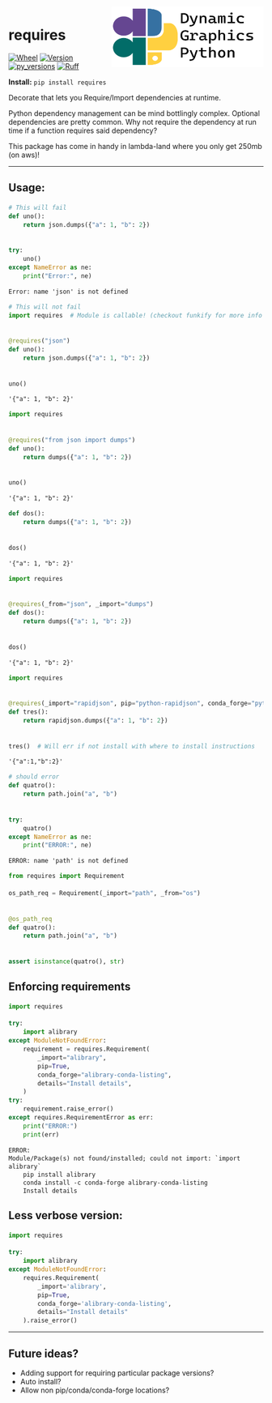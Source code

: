 <a href="https://github.com/dynamic-graphics-inc/dgpy-libs">
<img align="right" src="https://github.com/dynamic-graphics-inc/dgpy-libs/blob/main/docs/images/dgpy_banner.svg?raw=true" alt="drawing" height="120" width="300"/>
</a>

# requires

[![Wheel](https://img.shields.io/pypi/wheel/requires.svg)](https://img.shields.io/pypi/wheel/requires.svg)
[![Version](https://img.shields.io/pypi/v/requires.svg)](https://img.shields.io/pypi/v/requires.svg)
[![py_versions](https://img.shields.io/pypi/pyversions/requires.svg)](https://img.shields.io/pypi/pyversions/requires.svg)
[![Ruff](https://img.shields.io/endpoint?url=https://raw.githubusercontent.com/astral-sh/ruff/main/assets/badge/v2.json)](https://github.com/astral-sh/ruff)

**Install:** `pip install requires`

Decorate that lets you
Require/Import dependencies at runtime.

Python dependency management can be mind bottlingly complex. Optional dependencies are pretty common. Why not require the dependency at run time if a function requires said dependency?

This package has come in handy in lambda-land where you only get 250mb (on aws)!

---

## Usage:

```python
# This will fail
def uno():
    return json.dumps({"a": 1, "b": 2})


try:
    uno()
except NameError as ne:
    print("Error:", ne)
```

    Error: name 'json' is not defined

```python
# This will not fail
import requires  # Module is callable! (checkout funkify for more info -- `pip install funkify`)


@requires("json")
def uno():
    return json.dumps({"a": 1, "b": 2})


uno()
```

    '{"a": 1, "b": 2}'

```python
import requires


@requires("from json import dumps")
def uno():
    return dumps({"a": 1, "b": 2})


uno()
```

    '{"a": 1, "b": 2}'

```python
def dos():
    return dumps({"a": 1, "b": 2})


dos()
```

    '{"a": 1, "b": 2}'

```python
import requires


@requires(_from="json", _import="dumps")
def dos():
    return dumps({"a": 1, "b": 2})


dos()
```

    '{"a": 1, "b": 2}'

```python
import requires


@requires(_import="rapidjson", pip="python-rapidjson", conda_forge="python-rapidjson")
def tres():
    return rapidjson.dumps({"a": 1, "b": 2})


tres()  # Will err if not install with where to install instructions
```

    '{"a":1,"b":2}'

```python
# should error
def quatro():
    return path.join("a", "b")


try:
    quatro()
except NameError as ne:
    print("ERROR:", ne)
```

    ERROR: name 'path' is not defined

```python
from requires import Requirement

os_path_req = Requirement(_import="path", _from="os")


@os_path_req
def quatro():
    return path.join("a", "b")


assert isinstance(quatro(), str)
```

## Enforcing requirements

```python
import requires

try:
    import alibrary
except ModuleNotFoundError:
    requirement = requires.Requirement(
        _import="alibrary",
        pip=True,
        conda_forge="alibrary-conda-listing",
        details="Install details",
    )
try:
    requirement.raise_error()
except requires.RequirementError as err:
    print("ERROR:")
    print(err)
```

    ERROR:
    Module/Package(s) not found/installed; could not import: `import alibrary`
        pip install alibrary
        conda install -c conda-forge alibrary-conda-listing
        Install details

## Less verbose version:

```python
import requires

try:
    import alibrary
except ModuleNotFoundError:
    requires.Requirement(
        _import='alibrary',
        pip=True,
        conda_forge='alibrary-conda-listing',
        details="Install details"
    ).raise_error()
```

---

## Future ideas?

- Adding support for requiring particular package versions?
- Auto install?
- Allow non pip/conda/conda-forge locations?
